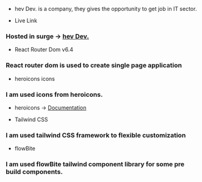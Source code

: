 + hev Dev. is a company, they gives the opportunity to get job in IT sector.

+ Live Link
### Hosted in surge -> [hev Dev.](https://fumbling-passenger.surge.sh/)

+ React Router Dom v6.4
### React router dom is used to create single page application

+ heroicons icons
### I am used icons from heroicons.
+ heroicons -> [Documentation](https://github.com/tailwindlabs/heroicons)

+ Tailwind CSS
### I am used tailwind CSS framework to flexible customization

+ flowBite
### I am used flowBite tailwind component library for some pre build components.
